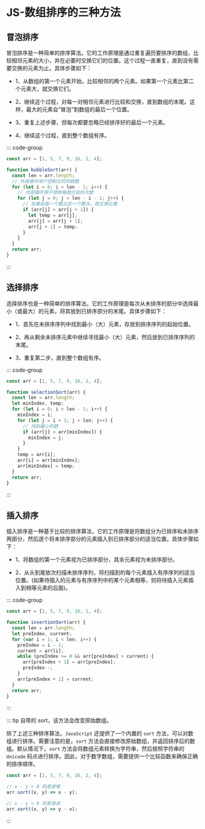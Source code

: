 # JS-数组排序的三种方法

## 冒泡排序

冒泡排序是一种简单的排序算法。它的工作原理是通过重复遍历要排序的数组，比较相邻元素的大小，并在必要时交换它们的位置。这个过程一直重复，直到没有需要交换的元素为止。具体步骤如下：

- 1、从数组的第一个元素开始，比较相邻的两个元素。如果第一个元素比第二个元素大，就交换它们。

- 2、继续这个过程，对每一对相邻元素进行比较和交换，直到数组的末尾。这样，最大的元素会“冒泡”到数组的最后一个位置。

- 3、重复上述步骤，但每次都要忽略已经排序好的最后一个元素。

- 4、继续这个过程，直到整个数组有序。

::: code-group

```js
const arr = [1, 5, 7, 9, 16, 2, 4];

function bubbleSort(arr) {
  const len = arr.length;
  // 外层循环用户控制比较的趟数
  for (let i = 0; i < len - 1; i++) {
    // 内层循环用于控制每趟比较的次数
    for (let j = 0; j < len - i - 1; j++) {
      // 如果前面一个数比后一个数大，就互换位置
      if (arr[j] > arr[j + 1]) {
        let temp = arr[j];
        arr[j] = arr[j + 1];
        arr[j + 1] = temp;
      }
    }
  }
  return arr;
}
```

:::

## 选择排序

选择排序也是一种简单的排序算法。它的工作原理是每次从未排序的部分中选择最小（或最大）的元素，将其放到已排序部分的末尾。具体步骤如下：

- 1、首先在未排序序列中找到最小（大）元素，存放到排序序列的起始位置。

- 2、再从剩余未排序元素中继续寻找最小（大）元素，然后放到已排序序列的末尾。

- 3、重复第二步，直到整个数组有序。

::: code-group

```js
const arr = [1, 5, 7, 9, 16, 2, 4];

function selectionSort(arr) {
  const len = arr.length;
  let minIndex, temp;
  for (let i = 0; i < len - 1; i++) {
    minIndex = i;
    for (let j = i + 1; j < len; j++) {
      // 找到最小的数
      if (arr[j] < arr[minIndex]) {
        minIndex = j;
      }
    }
    temp = arr[i];
    arr[i] = arr[minIndex];
    arr[minIndex] = temp;
  }
  return arr;
}
```

:::

## 插入排序

插入排序是一种基于比较的排序算法，它的工作原理是将数组分为已排序和未排序两部分，然后逐个将未排序部分的元素插入到已排序部分的适当位置。具体步骤如下：

- 1、将数组的第一个元素视为已排序部分，其余元素视为未排序部分。

- 2、从头到尾依次扫描未排序序列，将扫描到的每个元素插入有序序列的适当位置。(如果待插入的元素与有序序列中的某个元素相等，则将待插入元素插入到相等元素的后面)。

::: code-group

```js
const arr = [1, 5, 7, 9, 16, 2, 4];

function insertionSort(arr) {
  const len = arr.length;
  let preIndex, current;
  for (var i = 1; i < len; i++) {
    preIndex = i - 1;
    current = arr[i];
    while (preIndex >= 0 && arr[preIndex] > current) {
      arr[preIndex + 1] = arr[preIndex];
      preIndex--;
    }
    arr[preIndex + 1] = current;
  }
  return arr;
}
```

:::

::: tip 自带的 sort，该方法会改变原始数组。

除了上述三种排序算法，`JavaScript` 还提供了一个内置的 `sort` 方法，可以对数组进行排序。需要注意的是，`sort` 方法会直接修改原始数组，并返回排序后的数组。默认情况下，`sort` 方法会将数组元素转换为字符串，然后按照字符串的 `Unicode` 码点进行排序。因此，对于数字数组，需要提供一个比较函数来确保正确的排序顺序。

```js
const arr = [1, 5, 7, 9, 16, 2, 4];

// x - y > 0 则是递增
arr.sort((x, y) => x - y);

// x - y < 0 则是递减
arr.sort((x, y) => y - x);
```

:::
